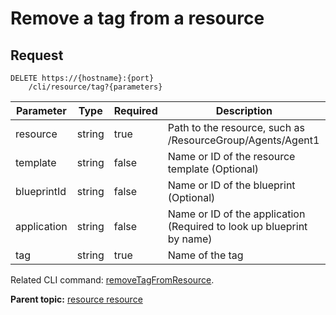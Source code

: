 # Remove a tag from a resource

## Request

```
DELETE https://{hostname}:{port}
    /cli/resource/tag?{parameters}

```

|Parameter|Type|Required|Description|
|---------|----|--------|-----------|
|resource|string|true|Path to the resource, such as /ResourceGroup/Agents/Agent1|
|template|string|false|Name or ID of the resource template \(Optional\)|
|blueprintId|string|false|Name or ID of the blueprint \(Optional\)|
|application|string|false|Name or ID of the application \(Required to look up blueprint by name\)|
|tag|string|true|Name of the tag|

Related CLI command: [removeTagFromResource](udclient_removetagfromresource.md).

**Parent topic:** [resource resource](../../com.udeploy.api.doc/topics/rest_cli_resource.md)

